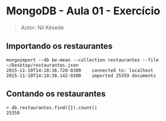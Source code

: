 # MongoDB - Aula 01 - Exercício
> Autor: Nil Késede

## Importando os restaurantes

```
mongoimport --db be-mean --collection restaurantes --file ~/Desktop/restaurantes.json
2015-11-10T14:18:36.728-0300    connected to: localhost
2015-11-10T14:18:38.142-0300    imported 25359 documents
```

## Contando os restaurantes

```
> db.restaurantes.find({}).count()
25359
```
